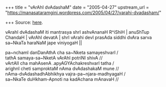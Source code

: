 +++
title = "vArAhI dvAdashaM"
date = "2005-04-27"
upstream_url = "https://manasataramgini.wordpress.com/2005/04/27/varahi-dvadasham/"

+++
Source: [here](https://manasataramgini.wordpress.com/2005/04/27/varahi-dvadasham/).

vArahI dvAdashaM iti mantrasya shrI ashvAnanaH R^iShiH \| anuShTup
ChandaH \| vArAhI devatA \| shrI vArahi devI prasAda siddhi dvAra sarva
sa\~NkaTa haraNaM jape viniyogaH \|\|

pa\~nchamI danDanAthA cha sa\~Nketa samayeshvarI /  
tathA samaya-sa\~NketA vArAhI potriNI shivA //  
vArtAlI cha mahAsenA .apyAGYAchakreshvarI tatha /  
arighnI cheti samproktaM nAma dvAdashakaM mune //  
nAma-dvAdashadhAbhikhya vajra-pa\~njara-madhyagaH /  
sa\~NkaTe duHkham-Apnoti na kadAchana mAnavaH //

